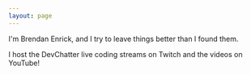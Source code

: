 ```yaml
---
layout: page
---
```


I'm Brendan Enrick, and I try to leave things better than I found them.

I host the DevChatter live coding streams on Twitch and the videos on YouTube!
